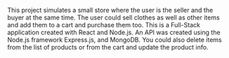 This project simulates a small store where the user is the seller and the buyer at the same time. The user could sell clothes as well as other items and add them to a cart and 
purchase them too. This is a Full-Stack application created with React and Node.js. An API was created using the Node.js framework Express.js, and MongoDB. You could also delete 
items from the list of products or from the cart and update the product info.
